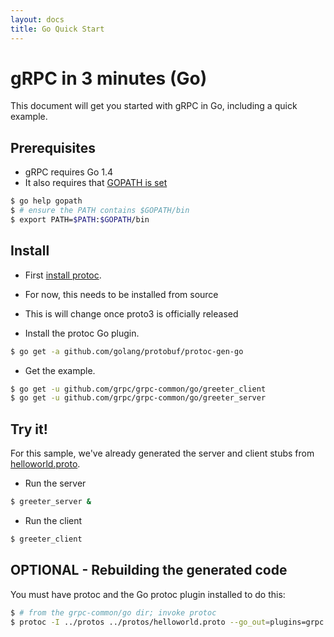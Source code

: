 ```yaml
---
layout: docs
title: Go Quick Start
---
```


<h1 class="page-header">gRPC in 3 minutes (Go)</h1>

<p class="lead">This document will get you started with gRPC in Go, including a quick example.</p>

Prerequisites
-------------

- gRPC requires Go 1.4
- It also requires that [GOPATH is set](https://golang.org/doc/code.html#GOPATH)

```sh
$ go help gopath
$ # ensure the PATH contains $GOPATH/bin
$ export PATH=$PATH:$GOPATH/bin
```

Install
-------

-  First [install protoc](https://github.com/google/protobuf/blob/master/INSTALL.txt).
  - For now, this needs to be installed from source
  - This is will change once proto3 is officially released

- Install the protoc Go plugin.

```sh
$ go get -a github.com/golang/protobuf/protoc-gen-go
```

- Get the example.

```sh
$ go get -u github.com/grpc/grpc-common/go/greeter_client
$ go get -u github.com/grpc/grpc-common/go/greeter_server
```

Try it!
-------

For this sample, we've already generated the server and client stubs from [helloworld.proto](https://github.com/grpc/grpc-common/blob/master/protos/helloworld.proto). 

- Run the server
```sh
$ greeter_server &
```

- Run the client
```sh
$ greeter_client
```

OPTIONAL - Rebuilding the generated code
----------------------------------------

You must have protoc and the Go protoc plugin installed to do this:

```sh
$ # from the grpc-common/go dir; invoke protoc
$ protoc -I ../protos ../protos/helloworld.proto --go_out=plugins=grpc:helloworld
```

